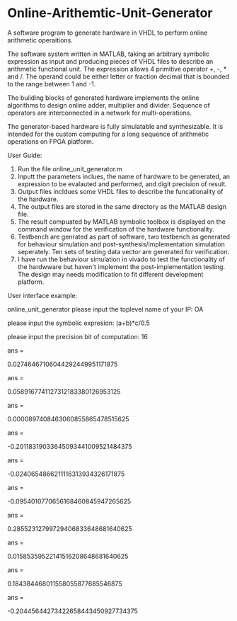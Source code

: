 # Online-Arithemtic-Unit-Generator
A software program to generate hardware in VHDL to perform online arithmetic operaitions.

The software system written in MATLAB, taking an arbitrary symbolic expression as input and producing pieces of VHDL files to describe an arithmetic functional unit. The expression allows 4 primitive operator +, -, * and /. The operand could be either letter or fraction decimal that is bounded to the range between 1 and -1.  

The building blocks of generated hardware implements the online algorithms to design  online adder, multiplier and divider. Sequence of operators are interconnected in a network for multi-operations.

The generator-based hardware is fully simulatable and synthesizable. It is intended for the custom computing for a long sequence of arithmetic operations on FPGA platform.



User Guide:

1. Run the file online_unit_generator.m
2. Inputt the parameters inclues, the name of hardware to be generated, an expression to be evalauted and performed, and digit precision of result. 
3. Output files incldues some VHDL files to describe the funcationality of the hardware.
4. The output files are stored in the same directory as the MATLAB design file.
5. The result compuated by MATLAB symbolic toolbox is displayed on the command window for the verification of the hardware functionality. 
6. Testbench are genrated as part of software, two testbench as generated for behaviour simulation and post-synthesis/implementation simulation seperately. Ten sets of testing data vector are generated for verification. 
7. I have run the behaviour simulation in vivado to test the functionality of the hardwware but haven't implement the post-implementation testing. The design may needs modification to fit different development platform.  

User interface example:

online_unit_generator
please input the toplevel name of your IP: OA

please input the symbolic expresion: (a+b)*c/0.5

please input the precision bit of computation: 16

ans =
 
0.02746467106044292449951171875
 
 
ans =
 
0.0589167741127312183380126953125
 
 
ans =
 
0.0000897408463060855865478515625
 
 
ans =
 
-0.20118319033645093441009521484375
 
 
ans =
 
-0.0240654866211116313934326171875
 
 
ans =
 
-0.0954010770656168460845947265625
 
 
ans =
 
0.28552312799729406833648681640625
 
 
ans =
 
0.01585359522141516208648681640625
 
 
ans =
 
0.184384468011558055877685546875
 
 
ans =
 
-0.20445644273422658443450927734375
>>
